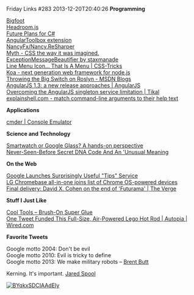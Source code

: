 Friday Links #283
2013-12-20T20:40:26
**Programming**

[Bigfoot](http://cmsauve.com/labs/bigfoot/?utm_source=javascriptweekly&utm_medium=email)  
[Headroom.js](http://wicky.nillia.ms/headroom.js/?utm_source=html5weekly&utm_medium=email)  
[Future Plans for C#](http://www.infoq.com/news/2013/12/CSharp-Futures)  
[AngularToolbox extension](http://visualstudiogallery.msdn.microsoft.com/2e10b48e-e399-4abd-9210-3aed543ea0e8)  
[NancyFx/Nancy.ReSharper](https://github.com/NancyFx/Nancy.ReSharper)  
[Myth - CSS the way it was imagined.](http://www.myth.io/)  
[ExceptionMessageBeautifier by staxmanade](http://staxmanade.github.io/ExceptionMessageBeautifier/)  
[Line Menu Icon... That Is A Menu | CSS-Tricks](http://css-tricks.com/line-menu-icon-menu/)  
[Koa - next generation web framework for node.js](http://koajs.com/?utm_source=nodeweekly&utm_medium=email)  
[Throwing the Big Switch on Roslyn - MSDN Blogs](http://blogs.msdn.com/b/csharpfaq/archive/2013/12/16/throwing-the-big-switch-on-roslyn-matt-gertz-vs-managed-languages-development-manager.aspx)  
[AngularJS 1.3: a new release approaches | AngularJS](http://blog.angularjs.org/2013/12/angularjs-13-new-release-approaches.html)  
[Overcoming the AngularJS singleton service limitation | Tikal](http://www.tikalk.com/overcoming-angularjs-singleton-service-limitation)  
[explainshell.com - match command-line arguments to their help text](http://explainshell.com/)

**Applications**

[cmder | Console Emulator](http://bliker.github.io/cmder/)

**Science and Technology**

[Smartwatch or Google Glass? A hands-on perspective](http://www.gizmag.com/google-glass-vs-smartwatch/30157/)  
[Never-Seen-Before Secret DNA Code And An 'Unusual Meaning](http://www.designntrend.com/articles/9627/20131214/never-seen-before-secret-dna-code-unusual-meaning-scientists-find.htm)

**On the Web**

[Google Launches Surprisingly Useful "Tips" Service](http://www.makeuseof.com/tag/google-launches-surprisingly-useful-tips-service/)  
[LG Chromebase all-in-one joins list of Chrome OS-powered devices](http://www.gizmag.com/lg-chromebase-chromeos/30171/)  
[Final delivery: David X. Cohen on the end of 'Futurama' | The Verge](http://www.theverge.com/2013/12/20/5223788/david-x-cohen-end-of-futurama-interview?utm_source=twitterfeed&utm_medium=twitter)

**Stuff I Just Like**

[Cool Tools – Brush-On Super Glue](http://kk.org/cooltools/archives/13353)[  
One Tweet Funded This Full-Size, Air-Powered Lego Hot Rod | Autopia | Wired.com](http://www.wired.com/autopia/2013/12/air-powered-lego-hot-rod/?utm_source=feedburner&utm_medium=feed&utm_campaign=Feed%3A+wiredautopia+%28Wired%3A+Blog+-+Autopia%29)

**Favorite Tweets**

Google motto 2004: Don't be evil  
Google motto 2010: Evil is tricky to define  
Google motto 2013: We make military robots – [Brent Butt](https://twitter.com/BrentButt/status/412700627152961536)

Kerning. It's important. [Jared Spool](https://twitter.com/jmspool/status/413378218570178561)

[![BYqkxSDCIAAdEIy](/content/images/blog/Windows-Live-Writer/Friday-Links-283_DA5D/BYqkxSDCIAAdEIy_thumb.jpg)](/content/images/blog/Windows-Live-Writer/Friday-Links-283_DA5D/BYqkxSDCIAAdEIy_2.jpg)
